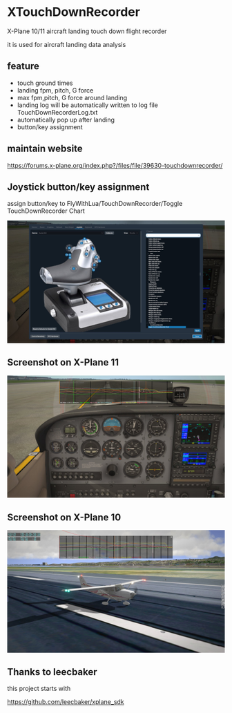 # XTouchDownRecorder
X-Plane 10/11 aircraft landing touch down flight recorder

it is used for aircraft landing data analysis


## feature ##

* touch ground times
* landing fpm, pitch, G force
* max fpm,pitch, G force around landing
* landing log will be automatically written to log file TouchDownRecorderLog.txt
* automatically pop up after landing
* button/key assignment

## maintain website ##

https://forums.x-plane.org/index.php?/files/file/39630-touchdownrecorder/

## Joystick button/key assignment ##

assign button/key to FlyWithLua/TouchDownRecorder/Toggle TouchDownRecorder Chart

![TouchDownRecorder](TouchDownRecorder_cmd.jpg)

## Screenshot on X-Plane 11 ##

![TouchDownRecorder](TouchDownRecorder.jpg)

## Screenshot on X-Plane 10 ##

![TouchDownRecorder](TouchDownRecorder_xp10.jpg)

## Thanks to leecbaker ##

this project starts with

https://github.com/leecbaker/xplane_sdk
